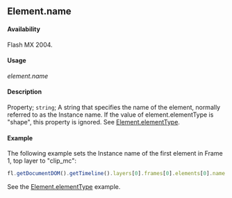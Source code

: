 ## Element.name

#### Availability

Flash MX 2004.

#### Usage

*element.name*

#### Description

Property; `string`; A string that specifies the name of the element, normally referred to as the Instance name. If the value of
element.elementType is "shape", this property is ignored. See [Element.elementType](../Element_object/Element1.md).

#### Example

The following example sets the Instance name of the first element in Frame 1, top layer to "clip_mc":

```javascript
fl.getDocumentDOM().getTimeline().layers[0].frames[0].elements[0].name = "clip_mc";
```

See the [Element.elementType](../Element_object/Element1.md) example.
